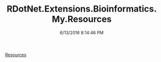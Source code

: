 ﻿---
title: RDotNet.Extensions.Bioinformatics.My.Resources
date: 6/13/2016 8:14:46 PM
---

[Resources](T-RDotNet.Extensions.Bioinformatics.My.Resources.Resources.html)
